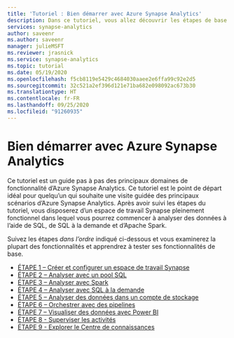 ```yaml
---
title: 'Tutoriel : Bien démarrer avec Azure Synapse Analytics'
description: Dans ce tutoriel, vous allez découvrir les étapes de base à suivre pour configurer et utiliser Azure Synapse Analytics.
services: synapse-analytics
author: saveenr
ms.author: saveenr
manager: julieMSFT
ms.reviewer: jrasnick
ms.service: synapse-analytics
ms.topic: tutorial
ms.date: 05/19/2020
ms.openlocfilehash: f5cb8119e5429c4684030aaee2e6ffa99c92e2d5
ms.sourcegitcommit: 32c521a2ef396d121e71ba682e098092ac673b30
ms.translationtype: HT
ms.contentlocale: fr-FR
ms.lasthandoff: 09/25/2020
ms.locfileid: "91260935"
---
```

# <a name="get-started-with-azure-synapse-analytics"></a>Bien démarrer avec Azure Synapse Analytics

Ce tutoriel est un guide pas à pas des principaux domaines de fonctionnalité d’Azure Synapse Analytics. Ce tutoriel est le point de départ idéal pour quelqu’un qui souhaite une visite guidée des principaux scénarios d’Azure Synapse Analytics. Après avoir suivi les étapes du tutoriel, vous disposerez d’un espace de travail Synapse pleinement fonctionnel dans lequel vous pourrez commencer à analyser des données à l’aide de SQL, de SQL à la demande et d’Apache Spark.







Suivez les étapes *dans l’ordre* indiqué ci-dessous et vous examinerez la plupart des fonctionnalités et apprendrez à tester ses fonctionnalités de base.

* [ÉTAPE 1 – Créer et configurer un espace de travail Synapse](get-started-create-workspace.md)
* [ÉTAPE 2 – Analyser avec un pool SQL](get-started-analyze-sql-pool.md)
* [ÉTAPE 3 – Analyser avec Spark](get-started-analyze-spark.md)
* [ÉTAPE 4 – Analyser avec SQL à la demande](get-started-analyze-sql-on-demand.md)
* [ÉTAPE 5 – Analyser des données dans un compte de stockage](get-started-analyze-storage.md)
* [ÉTAPE 6 – Orchestrer avec des pipelines](get-started-pipelines.md)
* [ÉTAPE 7 – Visualiser des données avec Power BI](get-started-visualize-power-bi.md)
* [ÉTAPE 8 - Superviser les activités](get-started-monitor.md)
* [ÉTAPE 9 - Explorer le Centre de connaissances](get-started-knowledge-center.md)
